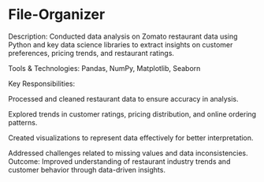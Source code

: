 # File-Organizer
Description: Conducted data analysis on Zomato restaurant data using Python and key data science libraries to extract insights on customer preferences, pricing trends, and restaurant ratings.

Tools & Technologies: Pandas, NumPy, Matplotlib, Seaborn

Key Responsibilities:

Processed and cleaned restaurant data to ensure accuracy in analysis.

Explored trends in customer ratings, pricing distribution, and online ordering patterns.

Created visualizations to represent data effectively for better interpretation.

Addressed challenges related to missing values and data inconsistencies.
Outcome: Improved understanding of restaurant industry trends and customer behavior through data-driven insights.
